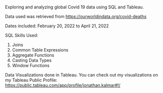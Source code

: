 Exploring and analyzing global Covid 19 data using SQL and Tableau.

Data used was retrieved from https://ourworldindata.org/covid-deaths

Dates included: February 20, 2022 to April 21, 2022

SQL Skills Used:
1) Joins
2) Common Table Expressions
3) Aggregate Functions
4) Casting Data Types
5) Window Functions

Data Visualizations done in Tableau. You can check out my visualizations on my Tableau Public Profile: https://public.tableau.com/app/profile/jonathan.kalmar#!/
